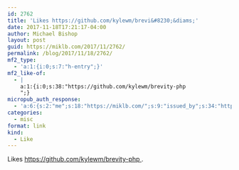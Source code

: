 ```yaml
---
id: 2762
title: 'Likes https://github.com/kylewm/brevi&#8230;&diams;'
date: 2017-11-18T17:21:17-04:00
author: Michael Bishop
layout: post
guid: https://miklb.com/2017/11/2762/
permalink: /blog/2017/11/18/2762/
mf2_type:
  - 'a:1:{i:0;s:7:"h-entry";}'
mf2_like-of:
  - |
    a:1:{i:0;s:38:"https://github.com/kylewm/brevity-php
    ";}
micropub_auth_response:
  - 'a:6:{s:2:"me";s:18:"https://miklb.com/";s:9:"issued_by";s:34:"https://tokens.indieauth.com/token";s:9:"client_id";s:27:"http://cweiske.de/shpub.htm";s:9:"issued_at";s:10:"1493939659";s:5:"scope";s:6:"create";s:5:"nonce";s:9:"430847497";}'
categories:
  - misc
format: link
kind:
  - Like
---
```

<p>Likes <a class="u-like-of" href="https://github.com/kylewm/brevity-php
">https://github.com/kylewm/brevity-php
</a>.</p>